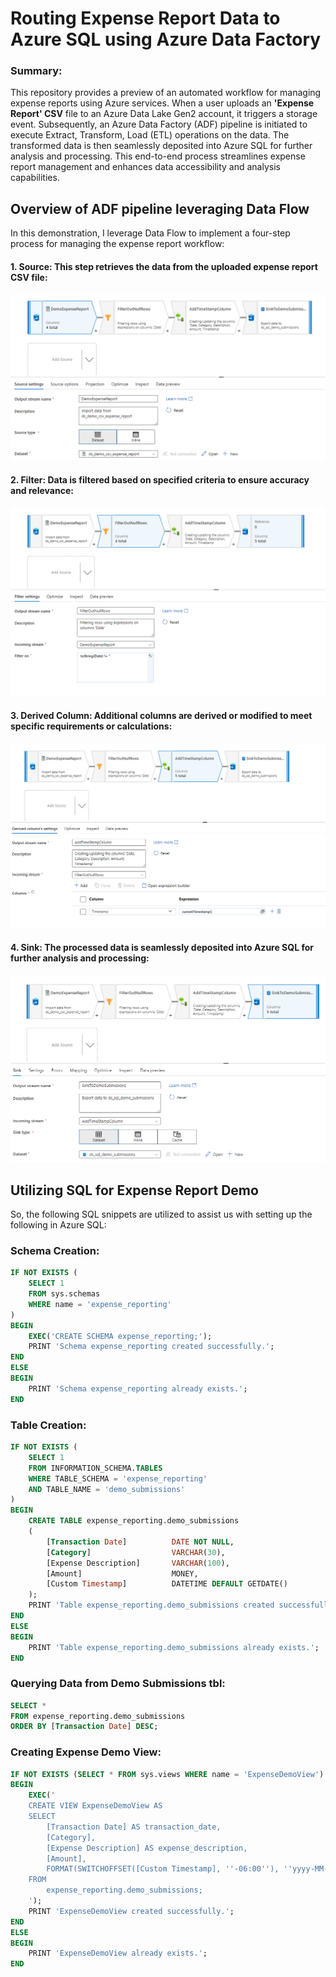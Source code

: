 # Routing Expense Report Data to Azure SQL using Azure Data Factory

### **Summary:**
This repository provides a preview of an automated workflow for managing expense reports using Azure services. When a user uploads an **'Expense Report' CSV** file to an Azure Data Lake Gen2 account, it triggers a storage event. Subsequently, an Azure Data Factory (ADF) pipeline is initiated to execute Extract, Transform, Load (ETL) operations on the data. The transformed data is then seamlessly deposited into Azure SQL for further analysis and processing. This end-to-end process streamlines expense report management and enhances data accessibility and analysis capabilities.


## Overview of ADF pipeline leveraging Data Flow
In this demonstration, I leverage Data Flow to implement a four-step process for managing the expense report workflow:

#### **1. Source: This step retrieves the data from the uploaded expense report CSV file:**
![Data Flow Source](snapshots/1_dataflow_source_proj.PNG)

#### **2. Filter: Data is filtered based on specified criteria to ensure accuracy and relevance:**
![Filtering Out unwanted data](snapshots/2_filtering_out_nulls_proj.PNG)

#### **3. Derived Column: Additional columns are derived or modified to meet specific requirements or calculations:**
![Adding Derived Column for Timestamp](snapshots/3_adding_timestamp_proj.PNG)

#### **4. Sink: The processed data is seamlessly deposited into Azure SQL for further analysis and processing:**
![Sinking Data](snapshots/4_sinking_data_proj.PNG)


## Utilizing SQL for Expense Report Demo
So, the following SQL snippets are utilized to assist us with setting up the following in Azure SQL:

### Schema Creation:
```sql
IF NOT EXISTS (
    SELECT 1
    FROM sys.schemas
    WHERE name = 'expense_reporting'
)
BEGIN
    EXEC('CREATE SCHEMA expense_reporting;');
    PRINT 'Schema expense_reporting created successfully.';
END
ELSE
BEGIN
    PRINT 'Schema expense_reporting already exists.';
END
```


### Table Creation:
```sql
IF NOT EXISTS (
    SELECT 1
    FROM INFORMATION_SCHEMA.TABLES
    WHERE TABLE_SCHEMA = 'expense_reporting'
    AND TABLE_NAME = 'demo_submissions'
)
BEGIN
    CREATE TABLE expense_reporting.demo_submissions
    (
        [Transaction Date]          DATE NOT NULL,
        [Category]                  VARCHAR(30),
        [Expense Description]       VARCHAR(100),
        [Amount]                    MONEY,
        [Custom Timestamp]          DATETIME DEFAULT GETDATE()
    );
    PRINT 'Table expense_reporting.demo_submissions created successfully.';
END
ELSE
BEGIN
    PRINT 'Table expense_reporting.demo_submissions already exists.';
END
```


### Querying Data from Demo Submissions tbl:
```sql
SELECT *
FROM expense_reporting.demo_submissions
ORDER BY [Transaction Date] DESC;
```


### Creating Expense Demo View:
```sql
IF NOT EXISTS (SELECT * FROM sys.views WHERE name = 'ExpenseDemoView')
BEGIN
    EXEC('
    CREATE VIEW ExpenseDemoView AS
    SELECT 
        [Transaction Date] AS transaction_date,
        [Category],
        [Expense Description] AS expense_description,
        [Amount],
        FORMAT(SWITCHOFFSET([Custom Timestamp], ''-06:00''), ''yyyy-MM-dd hh:mm:ss tt'') AS last_modified_cst
    FROM 
        expense_reporting.demo_submissions;
    ');
    PRINT 'ExpenseDemoView created successfully.';
END
ELSE
BEGIN
    PRINT 'ExpenseDemoView already exists.';
END
```